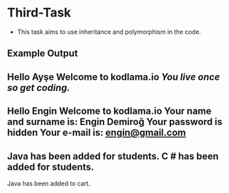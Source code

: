 # Third-Task
- This task aims to use inheritance and polymorphism in the code.

## Example Output

Hello Ayşe  Welcome to kodlama.io
*You live once so get coding.*
----------
Hello Engin  Welcome to kodlama.io
Your name and surname is: Engin Demiroğ
Your password is hidden
Your e-mail is: engin@gmail.com
----------
Java has been added for students.
C # has been added for students.
----------
Java has been added to cart.
